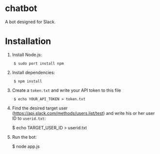 chatbot
========================================
A bot designed for Slack.


Installation
========================================
1. Install Node.js:

```
    $ sudo port install npm
```

2. Install dependencies:

```
    $ npm install
```

3. Create a `token.txt` and write your API token to this file

```
    $ echo YOUR_API_TOKEN > token.txt
```

4. Find the desired target user (https://api.slack.com/methods/users.list/test) 
   and write his or her user ID to `userid.txt`:

   $ echo TARGET_USER_ID > userid.txt

5. Run the bot:

    $ node app.js
